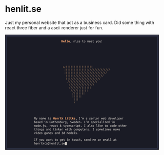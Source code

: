 # henlit.se

Just my personal website that act as a business card. Did some thing with react three fiber and a ascii renderer just for fun.

![Screenshot of henlit.se](./src/assets/screenshot.png)
